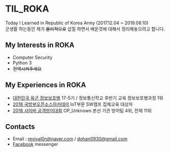 # TIL_ROKA
Today I Learned in Republic of Korea Army (2017.12.04 ~ 2019.08.10)  
군생활 하는동안 제가 ~~물리적으로~~ 삽질 하면서 배운것에 대해서 정리해놓으려고 합니다.  

## My Interests in ROKA
* Computer Security
* Python 3
* ~~전역시켜주세요~~

## My Experiences in ROKA
* [대한민국 육군 정보보호병](https://www.mma.go.kr/contents.do?mc=mma0000516) 17-5기 / 정보통신학교 후반기 교육 정보보호병과정 1위  
* [2018 국방부오픈소스아카데미](http://osam.oss.kr/main/page.jsp?pid=offline.offline13) IoT부문 SW캠프 집체교육 대상자
* [2018 사이버 공격방어대회](http://cce.cstec.kr/) OP_Unknown 본선 기관 방어팀 4위, 전체 11위

## Contacts
* Email : revival0n@naver.com / dohan0930@gmail.com
* [Facebook](https://www.facebook.com/dohan0930) messenger
